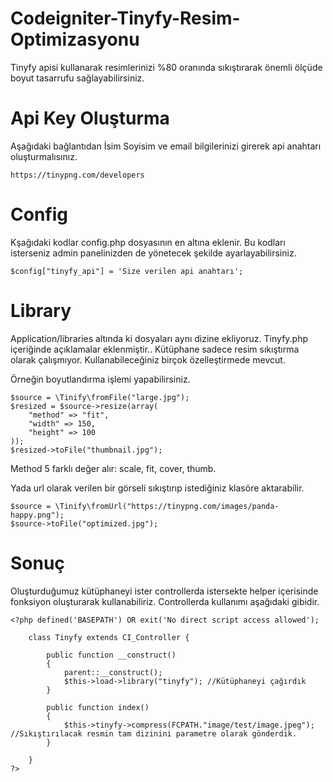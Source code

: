 # Codeigniter-Tinyfy-Resim-Optimizasyonu
Tinyfy apisi kullanarak resimlerinizi %80 oranında sıkıştırarak önemli ölçüde boyut tasarrufu sağlayabilirsiniz.

# Api Key Oluşturma
Aşağıdaki bağlantıdan İsim Soyisim ve email bilgilerinizi girerek api anahtarı oluşturmalısınız.

	https://tinypng.com/developers

# Config
Kşağıdaki kodlar config.php dosyasının en altına eklenir. Bu kodları isterseniz admin panelinizden de yönetecek şekilde ayarlayabilirsiniz.

	$config["tinyfy_api"] = 'Size verilen api anahtarı';

# Library
Application/libraries altında ki dosyaları aynı dizine ekliyoruz. Tinyfy.php içeriğinde açıklamalar eklenmiştir..
Kütüphane sadece resim sıkıştırma olarak çalışmıyor. Kullanabileceğiniz birçok özelleştirmede mevcut.

Örneğin boyutlandırma işlemi yapabilirsiniz.
	
	$source = \Tinify\fromFile("large.jpg");
	$resized = $source->resize(array(
	    "method" => "fit",
	    "width" => 150,
	    "height" => 100
	));
	$resized->toFile("thumbnail.jpg");
	
Method 5 farklı değer alır: scale, fit, cover, thumb.

Yada url olarak verilen bir görseli sıkıştırıp istediğiniz klasöre aktarabilir.

	$source = \Tinify\fromUrl("https://tinypng.com/images/panda-happy.png");
	$source->toFile("optimized.jpg");
	
# Sonuç
Oluşturduğumuz kütüphaneyi ister controllerda istersekte helper içerisinde fonksiyon oluşturarak kullanabiliriz. Controllerda kullanımı aşağıdaki gibidir.

	<?php defined('BASEPATH') OR exit('No direct script access allowed');

		class Tinyfy extends CI_Controller {

			public function __construct()
			{
				parent::__construct();
				$this->load->library("tinyfy"); //Kütüphaneyi çağırdık
			}

			public function index()
			{
				$this->tinyfy->compress(FCPATH."image/test/image.jpeg"); //Sıkıştırılacak resmin tam dizinini parametre olarak gönderdik.
			}
			
		}
	?>
